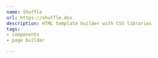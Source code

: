 ```yaml
---
name: Shuffle
url: https://shuffle.dev
description: HTML template builder with CSS libraries
tags:
- components
- page builder

---
```

